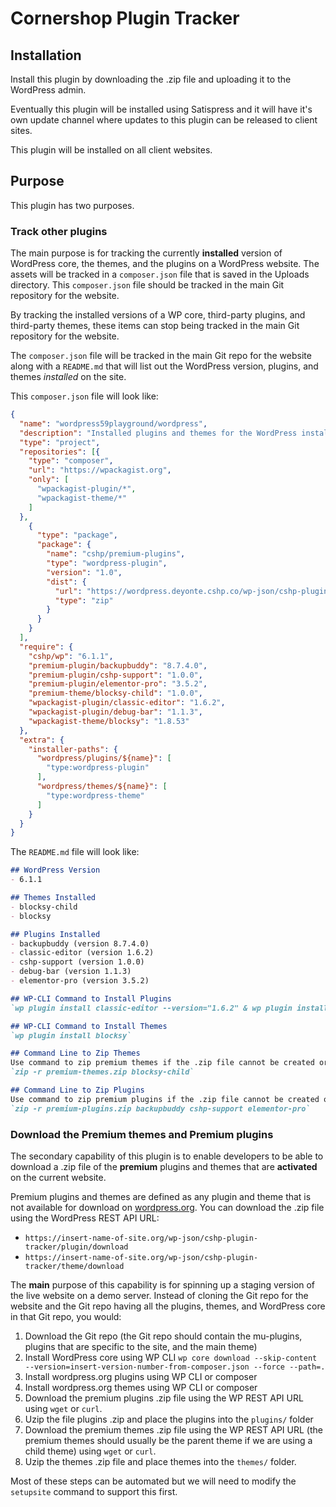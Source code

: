 # Cornershop Plugin Tracker
## Installation
Install this plugin by downloading the .zip file and uploading it to the WordPress admin.

Eventually this plugin will be installed using Satispress and it will have it's own update channel where updates to this plugin can be released to client sites.

This plugin will be installed on all client websites.

## Purpose
This plugin has two purposes.

### Track other plugins
The main purpose is for tracking the currently **installed** version of WordPress core, the themes, and the plugins on a WordPress website. The assets will be tracked in a `composer.json` file that is saved in the Uploads directory. This `composer.json` file should be tracked in the main Git repository for the website.

By tracking the installed versions of a WP core, third-party plugins, and third-party themes, these items can stop being tracked in the main Git repository for the website.

The `composer.json` file will be tracked in the main Git repo for the website along with a `README.md` that will list out the WordPress version, plugins, and themes _installed_ on the site.

This `composer.json` file will look like:

```json
{
  "name": "wordpress59playground/wordpress",
  "description": "Installed plugins and themes for the WordPress install https://wordpress.deyonte.cshp.co",
  "type": "project",
  "repositories": [{
    "type": "composer",
    "url": "https://wpackagist.org",
    "only": [
      "wpackagist-plugin/*",
      "wpackagist-theme/*"
    ]
  },
    {
      "type": "package",
      "package": {
        "name": "cshp/premium-plugins",
        "type": "wordpress-plugin",
        "version": "1.0",
        "dist": {
          "url": "https://wordpress.deyonte.cshp.co/wp-json/cshp-plugin-tracker/plugin/download?token=6532d19f-65ac-4e51-baf6-81960905f804",
          "type": "zip"
        }
      }
    }
  ],
  "require": {
    "cshp/wp": "6.1.1",
    "premium-plugin/backupbuddy": "8.7.4.0",
    "premium-plugin/cshp-support": "1.0.0",
    "premium-plugin/elementor-pro": "3.5.2",
    "premium-theme/blocksy-child": "1.0.0",
    "wpackagist-plugin/classic-editor": "1.6.2",
    "wpackagist-plugin/debug-bar": "1.1.3",
    "wpackagist-theme/blocksy": "1.8.53"
  },
  "extra": {
    "installer-paths": {
      "wordpress/plugins/${name}": [
        "type:wordpress-plugin"
      ],
      "wordpress/themes/${name}": [
        "type:wordpress-theme"
      ]
    }
  }
}
```

The `README.md` file will look like:
```markdown
## WordPress Version
- 6.1.1

## Themes Installed
- blocksy-child
- blocksy

## Plugins Installed
- backupbuddy (version 8.7.4.0)
- classic-editor (version 1.6.2)
- cshp-support (version 1.0.0)
- debug-bar (version 1.1.3)
- elementor-pro (version 3.5.2)

## WP-CLI Command to Install Plugins
`wp plugin install classic-editor --version="1.6.2" & wp plugin install debug-bar --version="1.1.3"`

## WP-CLI Command to Install Themes
`wp plugin install blocksy`

## Command Line to Zip Themes
Use command to zip premium themes if the .zip file cannot be created or downloaded
`zip -r premium-themes.zip blocksy-child`

## Command Line to Zip Plugins
Use command to zip premium plugins if the .zip file cannot be created or downloaded
`zip -r premium-plugins.zip backupbuddy cshp-support elementor-pro`
```

### Download the Premium themes and Premium plugins
The secondary capability of this plugin is to enable developers to be able to download a .zip file of the **premium** plugins and themes that are **activated** on the current website. 

Premium plugins and themes are defined as any plugin and theme that is not available for download on [wordpress.org](https://wordpress.org/). You can download the .zip file using the WordPress REST API URL:
- `https://insert-name-of-site.org/wp-json/cshp-plugin-tracker/plugin/download`
- `https://insert-name-of-site.org/wp-json/cshp-plugin-tracker/theme/download`

The **main** purpose of this capability is for spinning up a staging version of the live website on a demo server. Instead of cloning the Git repo for the website and the Git repo having all the plugins, themes, and WordPress core in that Git repo, you would:

1. Download the Git repo (the Git repo should contain the mu-plugins, plugins that are specific to the site, and the main theme)
2. Install WordPress core using WP CLI `wp core download --skip-content --version=insert-version-number-from-composer.json --force --path=.`
3. Install wordpress.org plugins using WP CLI or composer
4. Install wordpress.org themes using WP CLI or composer 
5. Download the premium plugins .zip file using the WP REST API URL using `wget` or `curl`.
6. Uzip the file plugins .zip and place the plugins into the `plugins/` folder
7. Download the premium themes .zip file using the WP REST API URL (the premium themes should usually be the parent theme if we are using a child theme) using `wget` or `curl`.
8. Uzip the themes .zip file and place themes into the `themes/` folder.

Most of these steps can be automated but we will need to modify the `setupsite` command to support this first.